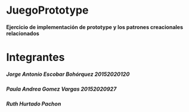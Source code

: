 # JuegoPrototype
#### Ejercicio de implementación de prototype y los patrones creacionales relacionados
# Integrantes
##### Jorge Antonio Escobar Bohórquez 20152020120
##### Paula Andrea Gomez Vargas 20152020927
##### Ruth Hurtado Pachon 


